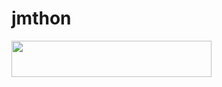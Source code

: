 # jmthon

<p align="left"><a href="https://heroku.com/deploy?template=https://github.com/yaznyazo94/mus"> <img src="https://img.shields.io/badge/Deploy%20To%20Heroku-purple?style=for-the-badge&logo=heroku" width="320" height="58.45"/></a></p>
